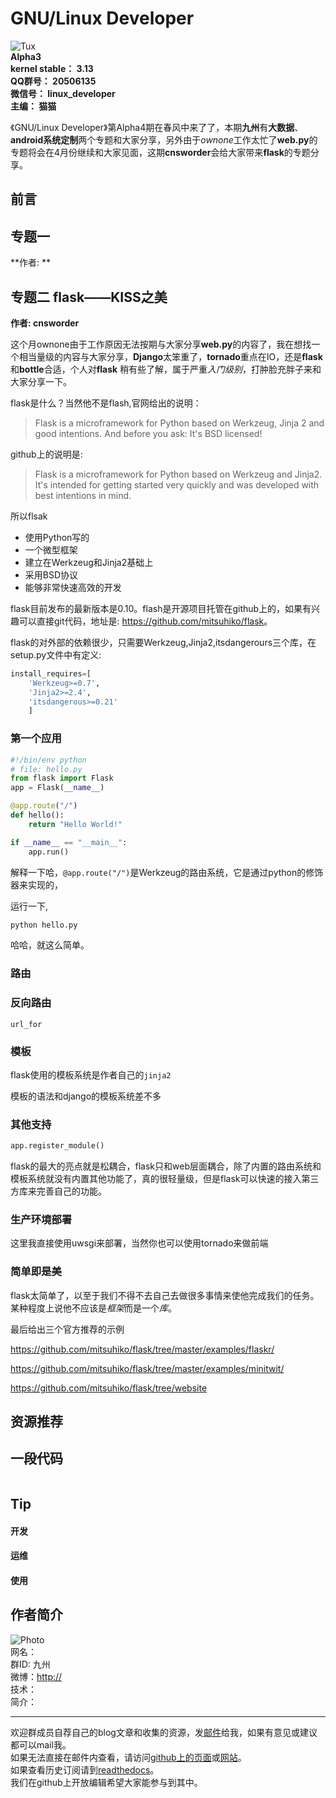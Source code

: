 <link rel="stylesheet" href="http://ssh.cnsworder.com/styles/monokai_sublime.css" />
<script type="text/javascript" src="http://ssh.cnsworder.com/highlight.pack.js"></script>
<script type="text/javascript">
    hljs.initHighlightingOnLoad();
</script>

GNU/Linux Developer
==============================================================  
![Tux](http://ssh.cnsworder.com/img/tux.png)  
**Alpha3**  
**kernel stable： 3.13**  
**QQ群号： 20506135**  
**微信号： linux_developer**  
**主编： 猫猫**  

《GNU/Linux Developer》第Alpha4期在春风中来了了，本期**九州**有**大数据**、**android系统定制**两个专题和大家分享，另外由于*ownone*工作太忙了**web.py**的专题将会在4月份继续和大家见面，这期**cnsworder**会给大家带来**flask**的专题分享。     

前言
-----------


专题一 
--------------------
**作者: **



专题二  flask——KISS之美   
--------------------------------------------
**作者: cnsworder**

这个月ownone由于工作原因无法按期与大家分享**web.py**的内容了，我在想找一个相当量级的内容与大家分享，**Django**太笨重了，**tornado**重点在IO，还是**flask**和**bottle**合适，个人对**flask** 稍有些了解，属于严重*入门级别*，打肿脸充胖子来和大家分享一下。

flask是什么？当然他不是flash,官网给出的说明：

> Flask is a microframework for Python based on Werkzeug, Jinja 2 and good intentions. And before you ask: It\'s BSD licensed!

github上的说明是:

>  Flask is a microframework for Python based on Werkzeug and Jinja2.  It\'s intended for getting started very quickly and was developed with best intentions in mind.

所以flsak

+ 使用Python写的
+ 一个微型框架
+ 建立在Werkzeug和Jinja2基础上
+ 采用BSD协议
+ 能够非常快速高效的开发

flask目前发布的最新版本是0.10。flash是开源项目托管在github上的，如果有兴趣可以直接git代码，地址是: <https://github.com/mitsuhiko/flask>。

flask的对外部的依赖很少，只需要Werkzeug,Jinja2,itsdangerours三个库，在setup.py文件中有定义:


```python
install_requires=[
    'Werkzeug>=0.7',
    'Jinja2>=2.4',
    'itsdangerous>=0.21'
    ]
```

### 第一个应用

```python
#!/bin/env python
# file: hello.py
from flask import Flask
app = Flask(__name__)

@app.route("/")
def hello():
    return "Hello World!"

if __name__ == "__main__":
    app.run()
```
解释一下哈，`@app.route("/")`是Werkzeug的路由系统，它是通过python的修饰器来实现的，

运行一下,
```bash
python hello.py
```
哈哈，就这么简单。

### 路由

### 反向路由

`url_for`

### 模板

flask使用的模板系统是作者自己的`jinja2`

模板的语法和django的模板系统差不多


### 其他支持

```python
app.register_module()
```

flask的最大的亮点就是松耦合，flask只和web层面耦合，除了内置的路由系统和模板系统就没有内置其他功能了，真的很轻量级，但是flask可以快速的接入第三方库来完善自己的功能。

### 生产环境部署

这里我直接使用uwsgi来部署，当然你也可以使用tornado来做前端

### 简单即是美

flask太简单了，以至于我们不得不去自己去做很多事情来使他完成我们的任务。某种程度上说他不应该是*框架*而是一个*库*。

最后给出三个官方推荐的示例

<https://github.com/mitsuhiko/flask/tree/master/examples/flaskr/>

<https://github.com/mitsuhiko/flask/tree/master/examples/minitwit/>

<https://github.com/mitsuhiko/flask/tree/website>

资源推荐
----------


一段代码
--------
```
```

Tip
-------
#### 开发


#### 运维


#### 使用



作者简介
--------
<a name="tj"></a>
![Photo](http://ssh.cnsworder.com/img/)  
网名：   
群ID: 九州  
微博：<http://>   
技术：  
简介：
- - -
欢迎群成员自荐自己的blog文章和收集的资源，发[邮件](mailto:cnsworder@gmail.com)给我，如果有意见或建议都可以mail我。  
如果无法直接在邮件内查看，请访问[github上的页面](https://github.com/cnsworder/publication/blob/master/alpha4.md)或[网站](http://ssh.cnsworder.com/alpha4.html)。  
如果查看历史订阅请到[readthedocs](http://linux.readthedocs.org/zh_CN/latest/)。  
我们在github上开放编辑希望大家能参与到其中。
